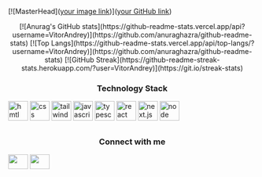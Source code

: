 [![MasterHead]([your image link](https://wallpapercave.com/wp/wp9109485.jpg))]([your GitHub link](https://github.com/VitorAndrey))

<div align="center">
  [![Anurag's GitHub stats](https://github-readme-stats.vercel.app/api?username=VitorAndrey)](https://github.com/anuraghazra/github-readme-stats)
  [![Top Langs](https://github-readme-stats.vercel.app/api/top-langs/?username=VitorAndrey)](https://github.com/anuraghazra/github-readme-stats)
  [![GitHub Streak](https://github-readme-streak-stats.herokuapp.com/?user=VitorAndrey)](https://git.io/streak-stats)
</div>
  
<div>
  <h3 align="center">Technology Stack</h3>
  <p align="left">
    <img src="https://cdn.jsdelivr.net/gh/devicons/devicon/icons/html5/html5-original.svg" alt="hmtl" width="40" height="40"/>
    <img src="https://cdn.jsdelivr.net/gh/devicons/devicon/icons/css3/css3-original.svg" alt="css" width="40" height="40"/>
    <img src="https://cdn.jsdelivr.net/gh/devicons/devicon/icons/tailwindcss/tailwindcss-plain.svg" alt="tailwind" width="40" height="40"/>
    <img src="https://cdn.jsdelivr.net/gh/devicons/devicon/icons/javascript/javascript-original.svg" alt="javascript" width="40" height="40"/>
    <img src="https://cdn.jsdelivr.net/gh/devicons/devicon/icons/typescript/typescript-original.svg" alt="typescript" width="40" height="40"/>
    <img src="https://cdn.jsdelivr.net/gh/devicons/devicon/icons/react/react-original.svg" alt="react" width="40" height="40"/>
    <img src="https://cdn.jsdelivr.net/gh/devicons/devicon/icons/nextjs/nextjs-original.svg" alt="next.js" width="40" height="40"/>
    <img src="https://cdn.jsdelivr.net/gh/devicons/devicon/icons/nodejs/nodejs-original.svg" alt="node" width="40" height="40"/>
  </p> 
</div>
  
  ##
 
<div>
  <h3 align="center">Connect with me</h3>
  <p align="left">
    <a href="seu link" target="blank"><img align="center" src="https://cdn.jsdelivr.net/npm/simple-icons@3.0.1/icons/linkedin.svg" alt="" height="30" width="40"/></a>
    <a href="seu link" target="blank"><img align="center" src="https://cdn.jsdelivr.net/npm/simple-icons@3.0.1/icons/instagram.svg" alt="" height="30" width="40"/></a>
  </p>
</div>
